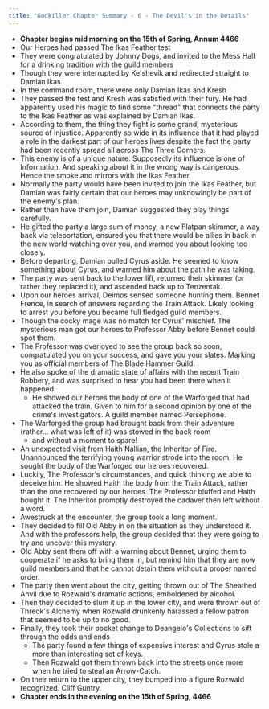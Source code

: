 ```yaml
---
title: "Godkiller Chapter Summary - 6 - The Devil's in the Details"
---
```

 -  **Chapter begins mid morning on the 15th of Spring, Annum 4466**
 - Our Heroes had passed The Ikas Feather test
 - They were congratulated by Johnny Dogs, and invited to the Mess Hall for a drinking tradition with the guild members
 - Though they were interrupted by Ke'shevik and redirected straight to Damian Ikas
 - In the command room, there were only Damian Ikas and Kresh
 - They passed the test and Kresh was satisfied with their fury. He had apparently used his magic to find some "thread" that connects the party to the Ikas Feather as was explained by Damian Ikas.
 - According to them, the thing they fight is some grand, mysterious source of injustice. Apparently so wide in its influence that it had played a role in the darkest part of our heroes lives despite the fact the party had been recently spread all across The Three Corners.
- This enemy is of a unique nature. Supposedly its influence is one of Information. And speaking about it in the wrong way is dangerous. Hence the smoke and mirrors with the Ikas Feather.
- Normally the party would have been invited to join the Ikas Feather, but Damian was fairly certain that our heroes may unknowingly be part of the enemy's plan.
- Rather than have them join, Damian suggested they play things carefully.
- He gifted the party a large sum of money, a new Flatpan skimmer, a way back via teleportation, ensured you that there would be allies in back in the new world watching over you, and warned you about looking too closely.
- Before departing, Damian pulled Cyrus aside. He seemed to know something about Cyrus, and warned him about the path he was taking.
- The party was sent back to the lower lift, returned their skimmer (or rather they replaced it), and ascended back up to Tenzentak.
- Upon our heroes arrival, Deimos sensed someone hunting them. Bennet Frence, in search of answers regarding the Train Attack. Likely looking to arrest you before you became full fledged guild members.
- Though the cocky mage was no match for Cyrus' mischief. The mysterious man got our heroes to Professor Abby before Bennet could spot them.
- The Professor was overjoyed to see the group back so soon, congratulated you on your success, and gave you your slates. Marking you as official members of The Blade Hammer Guild.
- He also spoke of the dramatic state of affairs with the recent Train Robbery, and was surprised to hear you had been there when it happened.
	- He showed our heroes the body of one of the Warforged that had attacked the train. Given to him for a second opinion by one of the crime's investigators. A guild member named Persephone.
- The Warforged the group had brought back from their adventure (rather... what was left of it) was stowed in the back room
	- and without a moment to spare!
- An unexpected visit from Haith Nallian, the Inheritor of Fire. Unannounced the terrifying young warrior strode into the room. He sought the body of the Warforged our heroes recovered.
- Luckily, The Professor's circumstances, and quick thinking we able to deceive him. He showed Haith the body from the Train Attack, rather than the one recovered by our heroes. The Professor bluffed and Haith bought it. The Inheritor promptly destroyed the cadaver then left without a word.
- Awestruck at the encounter, the group took a long moment.
- They decided to fill Old Abby in on the situation as they understood it. And with the professors help, the group decided that they were going to try and uncover this mystery.
- Old Abby sent them off with a warning about Bennet, urging them to cooperate if he asks to bring them in, but remind him that they are now guild members and that he cannot detain them without a proper named order.
- The party then went about the city, getting thrown out of The Sheathed Anvil due to Rozwald's dramatic actions, emboldened by alcohol.
- Then they decided to slum it up in the lower city, and were thrown out of Threck's Alchemy when Rozwald drunkenly harassed a fellow patron that seemed to be up to no good.
- Finally, they took their pocket change to Deangelo's Collections to sift through the odds and ends
	- The party found a few things of expensive interest and Cyrus stole a more than interesting set of keys.
	- Then Rozwald got them thrown back into the streets once more when he tried to steal an Arrow-Catch.
- On their return to the upper city, they bumped into a figure Rozwald recognized. Cliff Guntry.
- **Chapter ends in the evening on the 15th of Spring, 4466**